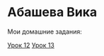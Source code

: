 # Абашева Вика

Мои домашние задания:


[Урок 12](https://abkhadeeva123.github.io/lesson12/ " - работа с репозиторием в Github")
[Урок 13](https://abkhadeeva123/github.io/дуыыщт13/ " - работа с PerfictPixel")

